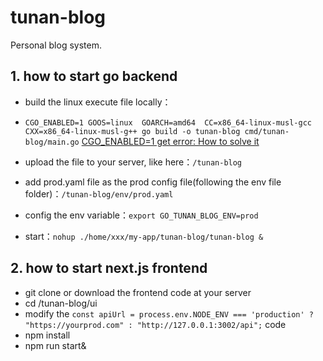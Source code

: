 # tunan-blog
Personal blog system.

## 1. how to start go backend
- build the linux execute file locally：
- `CGO_ENABLED=1 GOOS=linux  GOARCH=amd64  CC=x86_64-linux-musl-gcc  CXX=x86_64-linux-musl-g++ go build -o tunan-blog cmd/tunan-blog/main.go`
[CGO_ENABLED=1 get error: How to solve it](https://www.baifachuan.com/posts/4862a3b1.html)

- upload the file to your server, like here：`/tunan-blog`
- add prod.yaml file as the prod config file(following the env file folder)：`/tunan-blog/env/prod.yaml`
- config the env variable：`export GO_TUNAN_BLOG_ENV=prod`
- start：`nohup ./home/xxx/my-app/tunan-blog/tunan-blog &`

## 2. how to start next.js frontend
- git clone or download the frontend code at your server
- cd /tunan-blog/ui
- modify the `const apiUrl = process.env.NODE_ENV === 'production' ? "https://yourprod.com" : "http://127.0.0.1:3002/api";` code
- npm install
- npm run start&